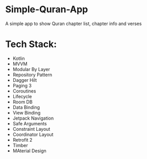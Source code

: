 # Simple-Quran-App
A simple app to show Quran chapter list, chapter info and verses

# Tech Stack:
- Kotlin
- MVVM
- Modular By Layer
- Repository Pattern
- Dagger Hilt
- Paging 3
- Coroutines
- Lifecycle
- Room DB
- Data Binding
- View Binding
- Jetpack Navigation
- Safe Arguments
- Constraint Layout
- Coordinator Layout
- Retrofit 2
- Timber
- MAterial Design
